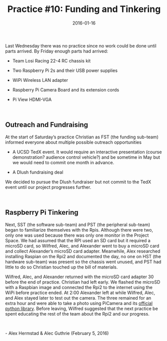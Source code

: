 ﻿---
layout: post
title: "Practice #10: Funding and Tinkering"
date: 2016-01-16
categories: jekyll update
---

Last Wednesday there was no practice since no work could be done until parts
arrived. By Friday enough parts had arrived:

-   Team Losi Racing 22-4 RC chassis kit

-   Two Raspberry Pi 2s and their USB power supplies

-   WiPi Wireless LAN adapter

-   Raspberry Pi Camera Board and its extension cords

-   Pi View HDMI-VGA

 

## Outreach and Fundraising

At the start of Saturday’s practice Christian as FST (the funding sub-team)
informed everyone about multiple possible outreach opportunities

-   A UCSD TedX event. It would require an interactive presentation (course
    demonstration? audience control vehicle?) and be sometime in May but we
    would need to commit one month in advance.

-   A Dlush fundraising deal

We decided to pursue the Dlush fundraiser but not commit to the TedX event until
our project progresses further.

 

## Raspberry Pi Tinkering

Next, SST (the software sub-team) and PST (the peripheral sub-team) began to
familiarize themselves with the Rpis. Although there were two, only one was used
because there was only one monitor in the Project Space. We had assumed that the
RPI used an SD card but it required a microSD card, so Wilfred, Alec, and
Alexander went to buy a microSD card and collect Alexander’s microSD card
adapter. Meanwhile, Alex researched installing Raspian on the Rpi2 and
documented the day, no one on HST (the hardware sub-team) was present so the
chassis went unused, and PST had little to do so Christian touched up the bill
of materials.

Wilfred, Alec, and Alexander returned with the microSD card adapter 30 before
the end of practice. Christian had left early. We flashed the microSD with a
Raspbian image and connected the Rpi2 to the internet using the WiPi before
practice ended. At 2:00 Alexander left at while Wilfred, Alec, and Alex stayed
later to test out the camera. The three remained for an extra hour and were able
to take a photo using PiCamera and its [official python
library](<https://www.raspberrypi.org/documentation/usage/camera/python/README.md>).
Before leaving, Wilfred suggested that the next practice be spent educating the
rest of the team about the Rpi2 and our progress.

 

\- Alex Hermstad & Alec Guthrie (February 5, 2016)
